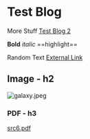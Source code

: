 # Test Blog
More Stuff
[Test Blog 2](/blog/posts/test-blog-2)

**Bold**
*italic*
==highlight==

Random Text
[External Link](https://google.com)

## Image - h2
![galaxy.jpeg](/blog/posts/attachments/galaxy.jpeg)
### PDF - h3
[src6.pdf](/blog/posts/attachments/src6.pdf)
